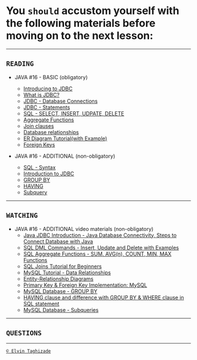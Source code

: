 # You `should` accustom yourself with the following materials before moving on to the next lesson:
---

## `READING`

- JAVA #16 - BASIC (obligatory)
    - [Introducing to JDBC](https://www.mysqltutorial.org/mysql-jdbc-tutorial/jdbc-overview/)
    - [What is JDBC?](https://www.tutorialspoint.com/jdbc/jdbc-quick-guide.htm)
    - [JDBC - Database Connections](https://www.tutorialspoint.com/jdbc/jdbc-db-connections.htm)
    - [JDBC - Statements](https://www.tutorialspoint.com/jdbc/jdbc-statements.htm)
    - [SQL - SELECT, INSERT, UDPATE, DELETE](https://www.pluralsight.com/guides/manipulating-data-using-insert-update-delete-sql-server)
    - [Aggregate Functions](https://www.mysqltutorial.org/mysql-aggregate-functions/)
    - [Join clauses](https://www.mysqltutorial.org/basic-mysql-tutorial-aspx/mysql-join/)
    - [Database relationships](https://code.tutsplus.com/articles/sql-for-beginners-part-3-database-relationships--net-8561)
    - [ER Diagram Tutorial(with Example)](https://www.guru99.com/er-diagram-tutorial-dbms.html)
    - [Foreign Keys](https://dev.mysql.com/doc/refman/8.0/en/example-foreign-keys.html)

- JAVA #16 - ADDITIONAL (non-obligatory)
    - [SQL - Syntax](https://www.tutorialspoint.com/sql/sql-syntax.htm)
    - [Introduction to JDBC](https://www.baeldung.com/java-jdbc)
    - [GROUP BY](https://www.mysqltutorial.org/basic-mysql-tutorial-aspx/mysql-group-by/)
    - [HAVING](https://www.mysqltutorial.org/basic-mysql-tutorial-aspx/mysql-having/)
    - [Subquery](https://www.mysqltutorial.org/basic-mysql-tutorial-aspx/mysql-subquery/)

 ---

## `WATCHING`

- JAVA #16 - ADDITIONAL video materials (non-obligatory)
    - [Java JDBC Introduction - Java Database Connectivity, Steps to Connect Database with Java](https://www.youtube.com/watch?v=lGNgS00nz_0)
    - [SQL DML Commands - Insert, Update and Delete with Examples](https://www.youtube.com/watch?v=XiKB5FHXsqw)
    - [SQL Aggregate Functions - SUM, AVG(n), COUNT, MIN, MAX Functions](https://www.youtube.com/watch?v=gGErRBYDzCs)
    - [SQL Joins Tutorial for Beginners](https://www.youtube.com/watch?v=2HVMiPPuPIM)
    - [MySQL Tutorial - Data Relationships](https://www.youtube.com/watch?v=RXOj0D80kRg)
    - [Entity-Relationship Diagrams](https://www.youtube.com/watch?v=c0_9Y8QAstg)
    - [Primary Key & Foreign Key Implementation: MySQL](https://www.youtube.com/watch?v=eTK9TLciRpU)
    - [MySQL Database - GROUP BY](https://www.youtube.com/watch?v=_uyyc5fc3J8)
    - [HAVING clause and difference with GROUP BY & WHERE clause in SQL statement](https://www.youtube.com/watch?v=8pD3xh3MlNg)
    - [MySQL Database - Subqueries](https://www.youtube.com/watch?v=I4wk67fkZNw)

---

## `QUESTIONS`

---

[`© Elvin Taghizade`](mailto:elvintaghiyev184@gmail.com)
